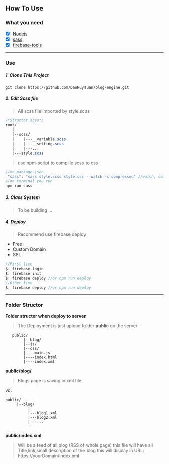 
## How To Use

### What you need
- [X] [Nodejs](https://nodejs.org)
- [X] [sass](https://sass-lang.com/install)
- [X] [firebase-tools](https://github.com/firebase/firebase-tools)
---
### Use

##### **1. Clone This Project**
```git  
git clone https://github.com/DaoHuyTuan/blog-engine.git
```
##### **2. Edit Scss file**
> All scss file imported by style.scss
```scss
/*Structor scss*/
root/
   |   
   |--scss/
   |    |---__variable.scss
   |    |---__setting.scss
   |    |---...
   |---style.scss
```

> use npm-script to complile scss to css

```js
//on package.json
 "sass": "sass style.scss style.css --watch -s compressed" //watch, compile and compress file css
//on terminal you run
npm run sass
```
##### 3. Class System
> To be building ...
##### 4. Deploy 
> Recommend use firebase deploy 
- Free
- Custom Domain
- SSL

```js
//First time 
$: firebase login
$: firebase init 
$: firebase deploy //or npm run deploy
//Other time 
$: firebase deploy //or npm run deploy

```
---

### Folder Structor
**Folder structor when deploy to server**
> The Deployment is just upload folder **public** on the server
```src
   public/
        |--blog/ 
        |--js/ 
        |--css/
        |----main.js
        |----index.html
        |----index.xml
```
**public/blog/**
> Blogs page is saving in xml file

vd:
```src
public/
     |--blog/
          |
          |---blog1.xml
          |---blog2.xml
          |---...
          
```

**public/index.xml** 
> Will be a feed of all blog (RSS of whole page)
this file will have all Title,link,small description of the blog
this will display in URL: https://yourDomain/index.xml
